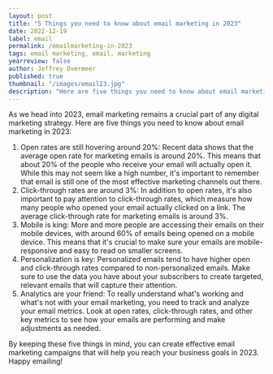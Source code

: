 ```yaml
---
layout: post
title: "5 Things you need to know about email marketing in 2023"
date: 2022-12-19
label: email
permalink: /emailmarketing-in-2023
tags: email marketing, email, marketing
yearreview: false
author: Jeffrey Overmeer
published: true
thumbnail: "/images/email23.jpg"
description: "Here are five things you need to know about email marketing in 2023:"
---
```


As we head into 2023, email marketing remains a crucial part of any digital marketing strategy. Here are five things you need to know about email marketing in 2023:

1. Open rates are still hovering around 20%: Recent data shows that the average open rate for marketing emails is around 20%. This means that about 20% of the people who receive your email will actually open it. While this may not seem like a high number, it's important to remember that email is still one of the most effective marketing channels out there.
1. Click-through rates are around 3%: In addition to open rates, it's also important to pay attention to click-through rates, which measure how many people who opened your email actually clicked on a link. The average click-through rate for marketing emails is around 3%.
1. Mobile is king: More and more people are accessing their emails on their mobile devices, with around 60% of emails being opened on a mobile device. This means that it's crucial to make sure your emails are mobile-responsive and easy to read on smaller screens.
1. Personalization is key: Personalized emails tend to have higher open and click-through rates compared to non-personalized emails. Make sure to use the data you have about your subscribers to create targeted, relevant emails that will capture their attention.
1. Analytics are your friend: To really understand what's working and what's not with your email marketing, you need to track and analyze your email metrics. Look at open rates, click-through rates, and other key metrics to see how your emails are performing and make adjustments as needed.

By keeping these five things in mind, you can create effective email marketing campaigns that will help you reach your business goals in 2023. Happy emailing!
